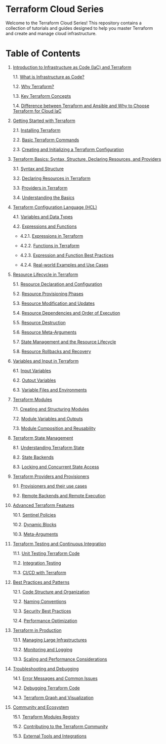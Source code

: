 # Terraform Cloud Series

Welcome to the Terraform Cloud Series! This repository contains a collection of tutorials and guides designed to help you master Terraform and create and manage cloud infrastructure.


# Table of Contents

1. [Introduction to Infrastructure as Code (IaC) and Terraform](#1-introduction-to-infrastructure-as-code-iac-and-terraform)
   
    1.1. [What is Infrastructure as Code?](#11-what-is-infrastructure-as-code)
   
    1.2. [Why Terraform?](#12-why-terraform)
   
    1.3. [Key Terraform Concepts](#13-key-terraform-concepts)
   
    1.4. [Difference between Terraform and Ansible and Why to Choose Terraform for Cloud IaC](#14-difference-between-terraform-and-ansible-and-why-to-choose-terraform-for-cloud-iac)
   

2. [Getting Started with Terraform](#2-getting-started-with-terraform)
   
    2.1. [Installing Terraform](#21-installing-terraform)
   
    2.2. [Basic Terraform Commands](#22-basic-terraform-commands)
   
    2.3. [Creating and Initializing a Terraform Configuration](#23-creating-and-initializing-a-terraform-configuration)
   
3. [Terraform Basics: Syntax, Structure, Declaring Resources, and Providers](#3-terraform-basics-syntax-structure-declaring-resources-and-providers)
   
    3.1. [Syntax and Structure](#31-syntax-and-structure)
   
    3.2. [Declaring Resources in Terraform](#32-declaring-resources-in-terraform)
   
    3.3. [Providers in Terraform](#33-providers-in-terraform)
   
    3.4. [Understanding the Basics](#34-understanding-the-basics)  

4. [Terraform Configuration Language (HCL)](#4-terraform-configuration-language-hcl)
   
    4.1. [Variables and Data Types](#41-variables-and-data-types)
   
    4.2. [Expressions and Functions](#42-expressions-and-functions)
   
    - 4.2.1. [Expressions in Terraform](#421-expressions-in-terraform)
   
    - 4.2.2. [Functions in Terraform](#422-functions-in-terraform)
   
    - 4.2.3. [Expression and Function Best Practices](#423-expression-and-function-best-practices)
    
    - 4.2.4. [Real-world Examples and Use Cases](#424-real-world-examples-and-use-cases)  
  

5. [Resource Lifecycle in Terraform](#5-resource-lifecycle-in-terraform)
 
    5.1. [Resource Declaration and Configuration](#51-resource-declaration-and-configuration)
   
    5.2. [Resource Provisioning Phases](#52-resource-provisioning-phases)
   
    5.3. [Resource Modification and Updates](#53-resource-modification-and-updates)
   
    5.4. [Resource Dependencies and Order of Execution](#54-resource-dependencies-and-order-of-execution)
   
    5.5. [Resource Destruction](#55-resource-destruction)
   
    5.6. [Resource Meta-Arguments](#56-resource-meta-arguments)
   
    5.7. [State Management and the Resource Lifecycle](#57-state-management-and-the-resource-lifecycle)
   
    5.8. [Resource Rollbacks and Recovery](#58-resource-rollbacks-and-recovery)  

6. [Variables and Input in Terraform](#6-variables-and-input-in-terraform)
    
    6.1. [Input Variables](#61-input-variables)
   
    6.2. [Output Variables](#62-output-variables)
   
    6.3. [Variable Files and Environments](#63-variable-files-and-environments)  

7. [Terraform Modules](#7-terraform-modules)
    
    7.1. [Creating and Structuring Modules](#71-creating-and-structuring-modules)
   
    7.2. [Module Variables and Outputs](#72-module-variables-and-outputs)
   
    7.3. [Module Composition and Reusability](#73-module-composition-and-reusability)  

8. [Terraform State Management](#8-terraform-state-management)
    
    8.1. [Understanding Terraform State](#81-understanding-terraform-state)
   
    8.2. [State Backends](#82-state-backends)
   
    8.3. [Locking and Concurrent State Access](#83-locking-and-concurrent-state-access)  

9. [Terraform Providers and Provisioners](#9-terraform-providers-and-provisioners)
   
    9.1. [Provisioners and their use cases](#92-provisioners-and-their-use-cases)
   
    9.2. [Remote Backends and Remote Execution](#93-remote-backends-and-remote-execution)  

10. [Advanced Terraform Features](#10-advanced-terraform-features)
    
    10.1. [Sentinel Policies](#101-sentinel-policies)
    
    10.2. [Dynamic Blocks](#102-dynamic-blocks)
    
    10.3. [Meta-Arguments](#103-meta-arguments)  

11. [Terraform Testing and Continuous Integration](#11-terraform-testing-and-continuous-integration)
    
    11.1. [Unit Testing Terraform Code](#111-unit-testing-terraform-code)
    
    11.2. [Integration Testing](#112-integration-testing)
    
    11.3. [CI/CD with Terraform](#113-cicd-with-terraform)  

12. [Best Practices and Patterns](#12-best-practices-and-patterns)
    
    12.1. [Code Structure and Organization](#121-code-structure-and-organization)
    
    12.2. [Naming Conventions](#122-naming-conventions)
    
    12.3. [Security Best Practices](#123-security-best-practices)
    
    12.4. [Performance Optimization](#124-performance-optimization)  

13. [Terraform in Production](#13-terraform-in-production)
    
    13.1. [Managing Large Infrastructures](#131-managing-large-infrastructures)
    
    13.2. [Monitoring and Logging](#132-monitoring-and-logging)
    
    13.3. [Scaling and Performance Considerations](#133-scaling-and-performance-considerations)  

14. [Troubleshooting and Debugging](#14-troubleshooting-and-debugging)
    
    14.1. [Error Messages and Common Issues](#141-error-messages-and-common-issues)
    
    14.2. [Debugging Terraform Code](#142-debugging-terraform-code)
    
    14.3. [Terraform Graph and Visualization](#143-terraform-graph-and-visualization)  

15. [Community and Ecosystem](#15-community-and-ecosystem)
    
    15.1. [Terraform Modules Registry](#151-terraform-modules-registry)
    
    15.2. [Contributing to the Terraform Community](#152-contributing-to-the-terraform-community)
    
    15.3. [External Tools and Integrations](#153-external-tools-and-integrations)  
